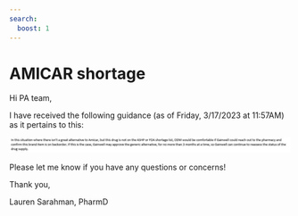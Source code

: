 ```yaml
---
search:
  boost: 1
---
```


# AMICAR shortage


Hi PA team,
 
I have received the following guidance (as of Friday, 3/17/2023 at 11:57AM) as it pertains to this:
 
![Alt text](../../../img/Pharmacist_Reference_Guide_Attachments/AMICAR.jpeg)

Please let me know if you have any questions or concerns!

Thank you, 
 
Lauren Sarahman, PharmD
